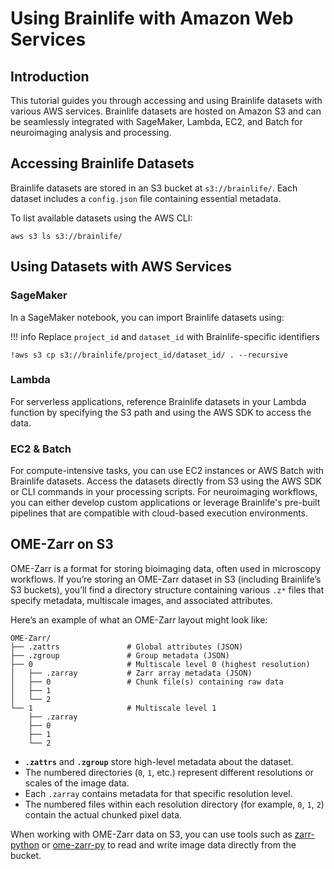 # Using Brainlife with Amazon Web Services

## Introduction

This tutorial guides you through accessing and using Brainlife datasets with various AWS services. Brainlife datasets are hosted on Amazon S3 and can be seamlessly integrated with SageMaker, Lambda, EC2, and Batch for neuroimaging analysis and processing.

## Accessing Brainlife Datasets

Brainlife datasets are stored in an S3 bucket at `s3://brainlife/`. Each dataset includes a `config.json` file containing essential metadata.

To list available datasets using the AWS CLI:

```
aws s3 ls s3://brainlife/
```

## Using Datasets with AWS Services

### SageMaker

In a SageMaker notebook, you can import Brainlife datasets using:

!!! info
    Replace `project_id` and `dataset_id` with Brainlife-specific identifiers

```
!aws s3 cp s3://brainlife/project_id/dataset_id/ . --recursive
```

### Lambda

For serverless applications, reference Brainlife datasets in your Lambda function by specifying the S3 path and using the AWS SDK to access the data.

### EC2 & Batch

For compute-intensive tasks, you can use EC2 instances or AWS Batch with Brainlife datasets. Access the datasets directly from S3 using the AWS SDK or CLI commands in your processing scripts. For neuroimaging workflows, you can either develop custom applications or leverage Brainlife's pre-built pipelines that are compatible with cloud-based execution environments.

## OME-Zarr on S3

OME-Zarr is a format for storing bioimaging data, often used in microscopy workflows. If you’re storing an OME-Zarr dataset in S3 (including Brainlife’s S3 buckets), you’ll find a directory structure containing various `.z*` files that specify metadata, multiscale images, and associated attributes.

Here’s an example of what an OME-Zarr layout might look like:

```
OME-Zarr/
├── .zattrs               # Global attributes (JSON)
├── .zgroup               # Group metadata (JSON)
├── 0                     # Multiscale level 0 (highest resolution)
│   ├── .zarray           # Zarr array metadata (JSON)
│   ├── 0                 # Chunk file(s) containing raw data
│   ├── 1
│   └── 2
└── 1                     # Multiscale level 1
    ├── .zarray
    ├── 0
    ├── 1
    └── 2
```

- **`.zattrs`** and **`.zgroup`** store high-level metadata about the dataset.
- The numbered directories (`0`, `1`, etc.) represent different resolutions or scales of the image data.
- Each `.zarray` contains metadata for that specific resolution level.
- The numbered files within each resolution directory (for example, `0`, `1`, `2`) contain the actual chunked pixel data.

When working with OME-Zarr data on S3, you can use tools such as [zarr-python](https://zarr.readthedocs.io/en/stable/) or [ome-zarr-py](https://github.com/ome/ome-zarr-py) to read and write image data directly from the bucket.

